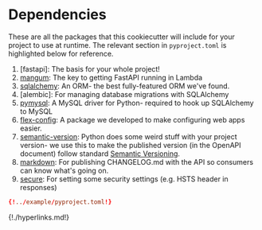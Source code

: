# Dependencies
These are all the packages that this cookiecutter will include for your project to use at runtime. The relevant section 
in `pyproject.toml` is highlighted below for reference.

1. [fastapi]: The basis for your whole project!
1. [mangum]: The key to getting FastAPI running in Lambda
1. [sqlalchemy]: An ORM- the best fully-featured ORM we've found.
1. [alembic]: For managing database migrations with SQLAlchemy
1. [pymysql]: A MySQL driver for Python- required to hook up SQLAlchemy to MySQL
1. [flex-config]: A package we developed to make configuring web apps easier.
1. [semantic-version]: Python does some weird stuff with your project version- we use this to make the published 
    version (in the OpenAPI document) follow standard [Semantic Versioning](https://semver.org/).
1. [markdown]: For publishing CHANGELOG.md with the API so consumers can know what's going on.
1. [secure]: For setting some security settings (e.g. HSTS header in responses)

```toml hl_lines="19 21 22 23 24 25 26 27 28"
{!../example/pyproject.toml!}
```

[mangum]: https://erm.github.io/mangum/introduction/
[sqlalchemy]: https://www.sqlalchemy.org/
[pymysql]: https://pymysql.readthedocs.io/en/latest/
[flex-config]: https://triaxtec.github.io/flex-config/
[semantic-version]: https://python-semanticversion.readthedocs.io/en/latest/
[markdown]: https://python-markdown.github.io/
[secure]: https://secure.readthedocs.io/en/latest/
{!./hyperlinks.md!}
